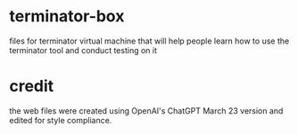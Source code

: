 # terminator-box
files for terminator virtual machine that will help people learn how to use the terminator tool and conduct testing on it

# credit
the web files were created using OpenAI's ChatGPT March 23 version and edited for style compliance.
